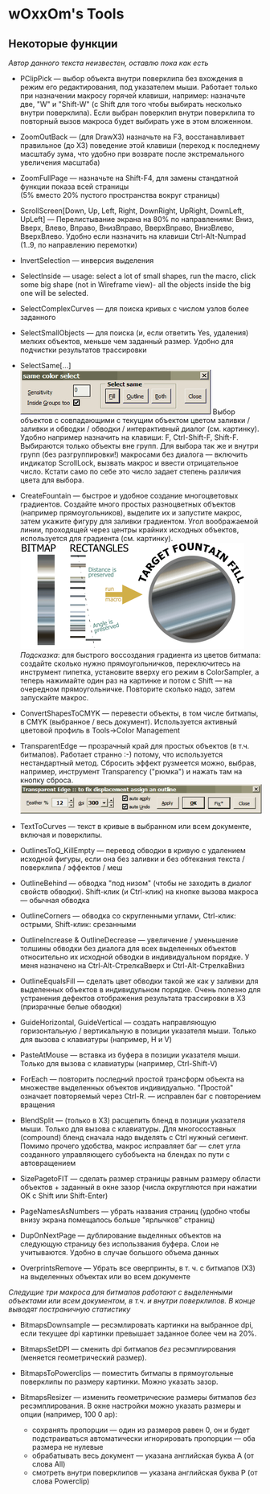# wOxxOm's Tools

## Некоторые функции

*Автор данного текста неизвестен, оставлю пока как есть*

- PClipPick — выбор объекта внутри поверклипа без вхождения в режим его редактирования, под указателем мыши. Работает только при назначении макросу горячей клавиши, например: назначьте две, "W" и "Shift-W" (с Shift для того чтобы выбирать несколько внутри поверклипа). Если выбран поверклип внутри поверклипа то повторный вызов макроса будет выбирать уже в этом вложенном.

- ZoomOutBack — (для DrawX3) назначьте на F3, восстанавливает правильное (до Х3) поведение этой клавиши (переход к последнему масштабу зума, что удобно при возврате после экстремального увеличения масштаба)

- ZoomFullPage — назначьте на Shift-F4, для замены стандатной функции показа всей страницы (5% вместо 20% пустого пространства вокруг страницы)

- ScrollScreen[Down, Up, Left, Right, DownRight, UpRight, DownLeft, UpLeft] — Перелистывание экрана на 80% по направлениям: Вниз, Вверх, Влево, Вправо, ВнизВправо, ВверхВправо, ВнизВлево, ВверхВлево. Удобно если назначить на клавиши Ctrl-Alt-Numpad (1..9, по направлению перемотки)

- InvertSelection — инверсия выделения

- SelectInside — usage: select a lot of small shapes, run the macro, click some big shape (not in Wireframe view)- all the objects inside the big one will be selected.

- SelectComplexCurves — для поиска кривых с числом узлов более заданного

- SelectSmallObjects — для поиска (и, если ответить Yes, удаления) мелких объектов, меньше чем заданный размер. Удобно для подчистки результатов трассировки

- SelectSame[...]
![](media/image1.png)
Выбор объектов с совпадающими с текущим объектом цветом заливки / заливки и обводки / обводки / интерактивный диалог (см. картинку). Удобно например назначить на клавиши: F, Ctrl-Shift-F, Shift-F. Выбираются только объекты вне групп. Для выбора так же и внутри групп (без разгруппировки!) макросами без диалога — включить индикатор ScrollLock, вызвать макрос и ввести отрицательное число. Кстати само по себе это число задает степень различия цвета для выбора.

- CreateFountain — быстрое и удобное создание многоцветовых градиентов. Создайте много простых разноцветных объектов (например прямоугольников), выделите их и запустите макрос, затем укажите фигуру для заливки градиентом. Угол воображаемой линии, проходящей через центры крайних исходных объектов, используется для градиента (см. картинку).
  ![](media/image2.png)
  *Подсказка*: для быстрого воссоздания градиента из цветов битмапа: создайте сколько нужно прямоугольничков, переключитесь на инструмент пипетка, установите вверху его режим в ColorSampler, а теперь нажимайте один раз на картинке и потом с Shift — на очередном прямоугольничке. Повторите сколько надо, затем запускайте макрос.
  
- ConvertShapesToCMYK — перевести объекты, в том числе битмапы, в CMYK (выбранное / весь документ). Используется активный цветовой профиль в Tools-\>Color Management
  
- TransparentEdge — прозрачный край для простых объектов (в т.ч. битмапов). Работает странно :-) потому, что используется нестандартный метод. Сбросить эффект рузмеется можно, выбрав, например, инструмент Transparency ("рюмка") и нажать там на кнопку сброса. 
![](media/image3.png)

- TextToCurves — текст в кривые в выбранном или всем документе, включая и поверклипы.

- OutlinesToQ_KillEmpty — перевод обводки в кривую с удалением исходной фигуры, если она без заливки и без обтекания текста / поверклипа / эффектов / меш

- OutlineBehind — обводка "под низом" (чтобы не заходить в диалог свойств обводки). Shift-клик (и Ctrl-клик) на кнопке вызова макроса — обычная обводка

- OutlineCorners — обводка со скругленными углами, Ctrl-клик: острыми, Shift-клик: срезанными

- OutlineIncrease & OutlineDecrease — увеличение / уменьшение толшины обводки без диалога для всех выделенных объектов относительно их исходной обводки в индивидуальном порядке. У меня назначено на Ctrl-Alt-СтрелкаВверх и Ctrl-Alt-СтрелкаВниз

- OutlineEqualsFill — сделать цвет обводки такой же как у заливки для выделенных объектов в индивидульном порядке. Очень полезно для устранения дефектов отображения результата трассировки в Х3 (призрачные белые обводки)

- GuideHorizontal, GuideVertical — создать направляющую горизонтальную / вертикальную в позиции указателя мыши. Только для вызова с клавиатуры (например, H и V)

- PasteAtMouse — вставка из буфера в позиции указателя мыши. Только для вызова с клавиатуры (например, Ctrl-Shift-V)

- ForEach — повторить последний простой трансформ объекта на множестве выделенных объектов индивидуально. "Простой" означает повторяемый через Ctrl-R. — исправлен баг с повторением вращения

- BlendSplit — (только в Х3) расщепить бленд в позиции указателя мыши. Только для вызова с клавиатуры. Для многосоставных (compound) бленд сначала надо выделять с Ctrl нужный сегмент. Помимо прочего удобства, макрос исправляет баг — слет угла созданного управляющего субобъекта на блендах по пути с автовращением

- SizePagetoFIT — сделать размер страницы равным размеру области объектов + заданный в окне зазор (числа округляются при нажатии OK с Shift или Shift-Enter)

- PageNamesAsNumbers — убрать названия страниц (удобно чтобы внизу экрана помещалось больше "ярлычков" страниц)

- DupOnNextPage — дублирование выделнных объектов на следующую страницу без использвания буфера. Слои не учитываются. Удобно в случае большого объема данных

- OverprintsRemove — Убрать все оверпринты, в т. ч. с битмапов (Х3) на выделенных объектах или во всем документе  

*Следущие три макроса для битмапов работают с выделенными объектами или всем документом, в т.ч. и внутри поверклипов. В конце выводят постраничную статистику*

- BitmapsDownsample — ресэмлировать картинки на выбранное dpi, если текущее dpi картинки превышает заданное более чем на 20%.

- BitmapsSetDPI — сменить dpi битмапов *без* ресэмплирования (меняется геометрический размер).

- BitmapsToPowerclips — поместить битмапы в прямоугольные поверклипы по размеру картинки. Можно указать зазор.

- BitmapsResizer — изменить геометрические размеры битмапов *без* ресэмплирования.
  В окне настройки можно указать размеры и опции (например, 100 0 ap):
  - сохранять пропорции — один из размеров равен 0, он и будет подстраиваться автоматически
  игнорировать пропорции — оба размера не нулевые
  - обрабатывать весь документ — указана английская буква A (от слова All) 
  - смотреть внутри поверклипов — указана английская буква P (от слова Powerclip)
